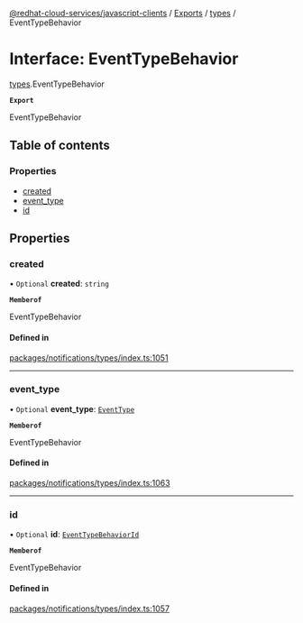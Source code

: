 [@redhat-cloud-services/javascript-clients](../README.md) / [Exports](../modules.md) / [types](../modules/types.md) / EventTypeBehavior

# Interface: EventTypeBehavior

[types](../modules/types.md).EventTypeBehavior

**`Export`**

EventTypeBehavior

## Table of contents

### Properties

- [created](types.EventTypeBehavior.md#created)
- [event\_type](types.EventTypeBehavior.md#event_type)
- [id](types.EventTypeBehavior.md#id)

## Properties

### created

• `Optional` **created**: `string`

**`Memberof`**

EventTypeBehavior

#### Defined in

[packages/notifications/types/index.ts:1051](https://github.com/RedHatInsights/javascript-clients/blob/main/packages/notifications/types/index.ts#L1051)

___

### event\_type

• `Optional` **event\_type**: [`EventType`](types.EventType.md)

**`Memberof`**

EventTypeBehavior

#### Defined in

[packages/notifications/types/index.ts:1063](https://github.com/RedHatInsights/javascript-clients/blob/main/packages/notifications/types/index.ts#L1063)

___

### id

• `Optional` **id**: [`EventTypeBehaviorId`](types.EventTypeBehaviorId.md)

**`Memberof`**

EventTypeBehavior

#### Defined in

[packages/notifications/types/index.ts:1057](https://github.com/RedHatInsights/javascript-clients/blob/main/packages/notifications/types/index.ts#L1057)
